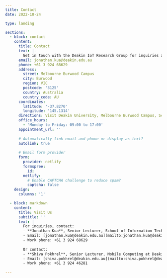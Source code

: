 ```yaml
---
title: Contact
date: 2022-10-24

type: landing

sections:
  - block: contact
    content:
      title: Contact
      text: |-
        Get in touch with the Deakin IoT Research Group for inquiries about our projects, research opportunities, or collaborations.
      email: jonathan.kua@deakin.edu.au
      phone: +61 3 924 68629
      address:
        street: Melbourne Burwood Campus
        city: Burwood
        region: VIC
        postcode: '3125'
        country: Australia
        country_code: AU
      coordinates:
        latitude: '-37.8270'
        longitude: '145.1314'
      directions: Visit Deakin University, Melbourne Burwood Campus, School of Information Technology.
      office_hours:
        - 'Monday to Friday: 09:00 to 17:00'
      appointment_url: ''
    
      # Automatically link email and phone or display as text?
      autolink: true
    
      # Email form provider
      form:
        provider: netlify
        formspree:
          id:
        netlify:
          # Enable CAPTCHA challenge to reduce spam?
          captcha: false
    design:
      columns: '1'

  - block: markdown
    content:
      title: Visit Us
      subtitle: ''
      text: |
        For inquiries, contact:
        - **Jonathan Kua**, Senior Lecturer, School of Information Technology at Deakin University
        - Email: [jonathan.kua@deakin.edu.au](mailto:jonathan.kua@deakin.edu.au)
        - Work phone: +61 3 924 68629
        
        Or contact:
        - **Shiva Pokhrel**, Senior Lecturer, Mobile Computing at Deakin University
        - Email: [shiva.pokhrel@deakin.edu.au](mailto:shiva.pokhrel@deakin.edu.au)
        - Work phone: +61 3 924 46281
    
---
```

